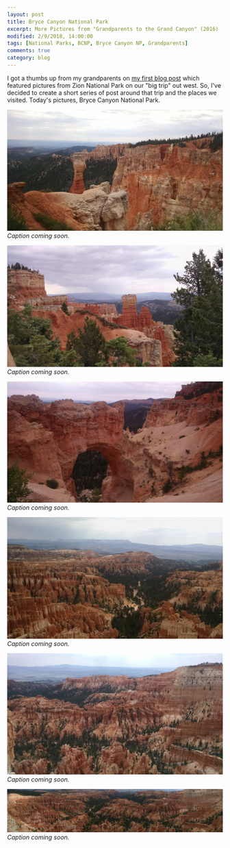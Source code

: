 ```yaml
---
layout: post
title: Bryce Canyon National Park
excerpt: More Pictures from "Grandparents to the Grand Canyon" (2016)
modified: 2/9/2018, 14:00:00
tags: [National Parks, BCNP, Bryce Canyon NP, Grandparents]
comments: true
category: blog
---
```


I got a thumbs up from my grandparents on [my first blog post](aldridgecaleb.github.io/_posts/2018-02-07_GPtoGC_ZNP.md) which featured pictures from Zion National Park on our "big trip" out west. So, I've decided to create a short series of post around that trip and the places we visited. Today's pictures, Bryce Canyon National Park. 

![Title coming soon](/images/IMG_20160802_094427403.jpg)
*Caption coming soon.*

![Title coming soon](/images/IMG_20160802_094458151.jpg)
*Caption coming soon.*

![Title coming soon](/images/IMG_20160802_095219628.jpg)
*Caption coming soon.*

![Title coming soon](/images/IMG_20160802_104546091.jpg)
*Caption coming soon.*

![Title coming soon](/images/IMG_20160802_105344027.jpg)
*Caption coming soon.*

![Title coming soon](/images/IMG_20160802_105534390.jpg)
*Caption coming soon.*
